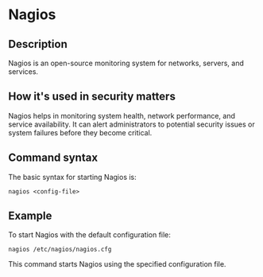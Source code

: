# Nagios

## Description
Nagios is an open-source monitoring system for networks, servers, and services.

## How it's used in security matters
Nagios helps in monitoring system health, network performance, and service availability. It can alert administrators to potential security issues or system failures before they become critical.

## Command syntax
The basic syntax for starting Nagios is:

```
nagios <config-file>
```

## Example
To start Nagios with the default configuration file:

```
nagios /etc/nagios/nagios.cfg
```

This command starts Nagios using the specified configuration file.
